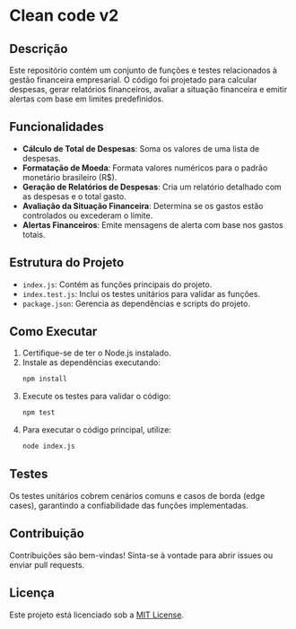 # Clean code v2

## Descrição
Este repositório contém um conjunto de funções e testes relacionados à gestão financeira empresarial. O código foi projetado para calcular despesas, gerar relatórios financeiros, avaliar a situação financeira e emitir alertas com base em limites predefinidos.

## Funcionalidades
- **Cálculo de Total de Despesas**: Soma os valores de uma lista de despesas.
- **Formatação de Moeda**: Formata valores numéricos para o padrão monetário brasileiro (R$).
- **Geração de Relatórios de Despesas**: Cria um relatório detalhado com as despesas e o total gasto.
- **Avaliação da Situação Financeira**: Determina se os gastos estão controlados ou excederam o limite.
- **Alertas Financeiros**: Emite mensagens de alerta com base nos gastos totais.

## Estrutura do Projeto
- `index.js`: Contém as funções principais do projeto.
- `index.test.js`: Inclui os testes unitários para validar as funções.
- `package.json`: Gerencia as dependências e scripts do projeto.

## Como Executar
1. Certifique-se de ter o Node.js instalado.
2. Instale as dependências executando:
   ```bash
   npm install
   ```
3. Execute os testes para validar o código:
   ```bash
   npm test
   ```
4. Para executar o código principal, utilize:
   ```bash
   node index.js
   ```

## Testes
Os testes unitários cobrem cenários comuns e casos de borda (edge cases), garantindo a confiabilidade das funções implementadas.

## Contribuição
Contribuições são bem-vindas! Sinta-se à vontade para abrir issues ou enviar pull requests.

## Licença
Este projeto está licenciado sob a [MIT License](https://opensource.org/licenses/MIT).